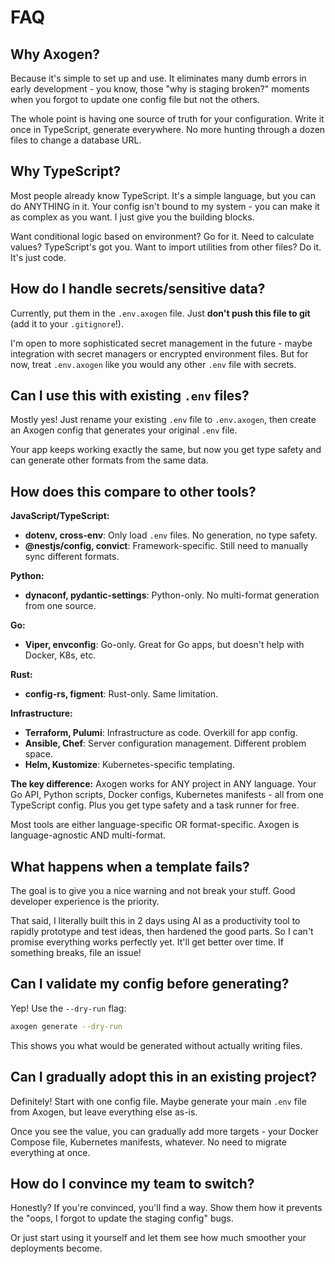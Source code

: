# FAQ

## Why Axogen?

Because it's simple to set up and use. It eliminates many dumb errors in early
development - you know, those "why is staging broken?" moments when you forgot
to update one config file but not the others.

The whole point is having one source of truth for your configuration. Write it
once in TypeScript, generate everywhere. No more hunting through a dozen files
to change a database URL.

## Why TypeScript?

Most people already know TypeScript. It's a simple language, but you can do
ANYTHING in it. Your config isn't bound to my system - you can make it as
complex as you want. I just give you the building blocks.

Want conditional logic based on environment? Go for it. Need to calculate
values? TypeScript's got you. Want to import utilities from other files? Do it.
It's just code.

## How do I handle secrets/sensitive data?

Currently, put them in the `.env.axogen` file. Just **don't push this file to
git** (add it to your `.gitignore`!).

I'm open to more sophisticated secret management in the future - maybe
integration with secret managers or encrypted environment files. But for now,
treat `.env.axogen` like you would any other `.env` file with secrets.

## Can I use this with existing `.env` files?

Mostly yes! Just rename your existing `.env` file to `.env.axogen`, then create
an Axogen config that generates your original `.env` file.

Your app keeps working exactly the same, but now you get type safety and can
generate other formats from the same data.

## How does this compare to other tools?

**JavaScript/TypeScript:**

- **dotenv, cross-env**: Only load `.env` files. No generation, no type safety.
- **@nestjs/config, convict**: Framework-specific. Still need to manually sync
  different formats.

**Python:**

- **dynaconf, pydantic-settings**: Python-only. No multi-format generation from
  one source.

**Go:**

- **Viper, envconfig**: Go-only. Great for Go apps, but doesn't help with
  Docker, K8s, etc.

**Rust:**

- **config-rs, figment**: Rust-only. Same limitation.

**Infrastructure:**

- **Terraform, Pulumi**: Infrastructure as code. Overkill for app config.
- **Ansible, Chef**: Server configuration management. Different problem space.
- **Helm, Kustomize**: Kubernetes-specific templating.

**The key difference:** Axogen works for ANY project in ANY language. Your Go
API, Python scripts, Docker configs, Kubernetes manifests - all from one
TypeScript config. Plus you get type safety and a task runner for free.

Most tools are either language-specific OR format-specific. Axogen is
language-agnostic AND multi-format.

## What happens when a template fails?

The goal is to give you a nice warning and not break your stuff. Good developer
experience is the priority.

That said, I literally built this in 2 days using AI as a productivity tool to
rapidly prototype and test ideas, then hardened the good parts. So I can't
promise everything works perfectly yet. It'll get better over time. If something
breaks, file an issue!

## Can I validate my config before generating?

Yep! Use the `--dry-run` flag:

```bash
axogen generate --dry-run
```

This shows you what would be generated without actually writing files.

## Can I gradually adopt this in an existing project?

Definitely! Start with one config file. Maybe generate your main `.env` file
from Axogen, but leave everything else as-is.

Once you see the value, you can gradually add more targets - your Docker Compose
file, Kubernetes manifests, whatever. No need to migrate everything at once.

## How do I convince my team to switch?

Honestly? If you're convinced, you'll find a way. Show them how it prevents the
"oops, I forgot to update the staging config" bugs.

Or just start using it yourself and let them see how much smoother your
deployments become.
